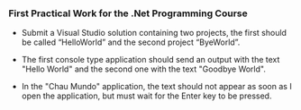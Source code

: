 ### First Practical Work for the .Net Programming Course

* Submit a Visual Studio solution containing two projects, the first should be called “HelloWorld” and the second project “ByeWorld”.

* The first console type application should send an output with the text "Hello World" and the second one with the text "Goodbye World".

* In the "Chau Mundo" application, the text should not appear as soon as I open the application, but must wait for the Enter key to be pressed.
